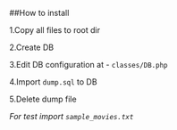 ##How to install

1.Copy all files to root dir

2.Create DB

3.Edit DB configuration at - `classes/DB.php`

4.Import `dump.sql` to DB

5.Delete dump file

_For test import `sample_movies.txt`_